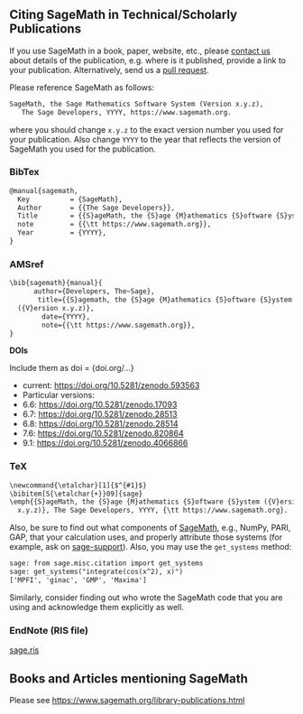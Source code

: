 

## Citing SageMath in Technical/Scholarly Publications

If you use SageMath in a book, paper, website, etc., please <a class="https" href="https://www.sagemath.org/contact.html">contact us</a> about details of the publication, e.g. where is it published, provide a link to your publication. Alternatively, send us a <a class="https" href="https://github.com/sagemath/publications/">pull request</a>. 

Please reference SageMath as follows: 


```txt
SageMath, the Sage Mathematics Software System (Version x.y.z),
   The Sage Developers, YYYY, https://www.sagemath.org.
```
where you should change `x.y.z` to the exact version number you used for your publication. Also change `YYYY` to the year that reflects the version of SageMath you used for the publication.  


### BibTex


```txt
@manual{sagemath,
  Key          = {SageMath},
  Author       = {{The Sage Developers}},
  Title        = {{S}ageMath, the {S}age {M}athematics {S}oftware {S}ystem ({V}ersion x.y.z)},
  note         = {{\tt https://www.sagemath.org}},
  Year         = {YYYY},
}
```

### AMSref


```txt
\bib{sagemath}{manual}{
      author={Developers, The~Sage},
       title={{S}agemath, the {S}age {M}athematics {S}oftware {S}ystem
  ({V}ersion x.y.z)},
        date={YYYY},
        note={{\tt https://www.sagemath.org}},
}
```
**DOIs** 

Include them as doi = {doi.org/...} 

* current: <a href="https://doi.org/10.5281/zenodo.593563">https://doi.org/10.5281/zenodo.593563</a> 
* Particular versions: 
* 6.6: <a href="https://doi.org/10.5281/zenodo.17093">https://doi.org/10.5281/zenodo.17093</a> 
* 6.7: <a href="https://doi.org/10.5281/zenodo.28513">https://doi.org/10.5281/zenodo.28513</a> 
* 6.8: <a href="https://doi.org/10.5281/zenodo.28514">https://doi.org/10.5281/zenodo.28514</a> 
* 7.6: <a href="https://doi.org/10.5281/zenodo.820864">https://doi.org/10.5281/zenodo.820864</a> 
* 9.1: <a href="https://doi.org/10.5281/zenodo.4066866">https://doi.org/10.5281/zenodo.4066866</a> 

### TeX


```txt
\newcommand{\etalchar}[1]{$^{#1}$}
\bibitem[S{\etalchar{+}}09]{sage}
\emph{{S}ageMath, the {S}age {M}athematics {S}oftware {S}ystem ({V}ersion
  x.y.z)}, The Sage Developers, YYYY, {\tt https://www.sagemath.org}.
```
Also, be sure to find out what components of <a href="/SageMath">SageMath</a>, e.g., NumPy, PARI, GAP, that your calculation uses, and properly attribute those systems (for example, ask on <a class="https" href="https://groups.google.com/forum/#!forum/sage-support">sage-support</a>). Also, you may use the `get_systems` method: 


```txt
sage: from sage.misc.citation import get_systems
sage: get_systems("integrate(cos(x^2), x)")
['MPFI', 'ginac', 'GMP', 'Maxima']
```
Similarly, consider finding out who wrote the SageMath code that you are using and acknowledge them explicitly as well. 


### EndNote (RIS file)

<a class="https" href="https://sagemath.org/files/sage.ris">sage.ris</a> 


## Books and Articles mentioning SageMath

Please see <a href="https://www.sagemath.org/library-publications.html">https://www.sagemath.org/library-publications.html</a> 
